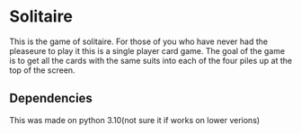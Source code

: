 # Solitaire

This is the game of solitaire. For those of you who have never had the pleaseure to play it this is a single player card game.
The goal of the game is to get all the cards with the same suits into each of the four piles up at the top of the screen.

## Dependencies
This was made on python 3.10(not sure it if works on lower verions)
